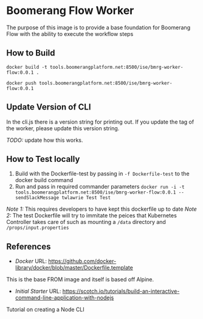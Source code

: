 # Boomerang Flow Worker

The purpose of this image is to provide a base foundation for Boomerang Flow with the ability to execute the workflow steps

## How to Build

`docker build -t tools.boomerangplatform.net:8500/ise/bmrg-worker-flow:0.0.1 .`

`docker push tools.boomerangplatform.net:8500/ise/bmrg-worker-flow:0.0.1`

## Update Version of CLI

In the cli.js there is a version string for printing out. If you update the tag of the worker, please update this version string.

*TODO:* update how this works.

## How to Test locally

1. Build with the Dockerfile-test by passing in `-f Dockerfile-test` to the docker build command
2. Run and pass in required commander parameters `docker run -i -t tools.boomerangplatform.net:8500/ise/bmrg-worker-flow:0.0.1 --  sendSlackMessage twlawrie Test Test`

*Note 1:* This requires developers to have kept this dockerfile up to date
*Note 2:* The test Dockerfile will try to immitate the peices that Kubernetes Controller takes care of such as mounting a `/data` directory and `/props/input.properties`

## References

- *Docker*
URL: https://github.com/docker-library/docker/blob/master/Dockerfile.template

This is the base FROM image and itself is based off Alpine.

- *Initial Starter*
URL: https://scotch.io/tutorials/build-an-interactive-command-line-application-with-nodejs

Tutorial on creating a Node CLI
